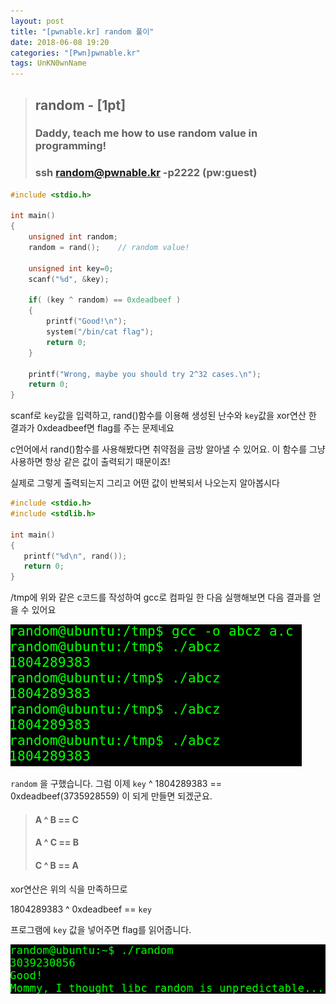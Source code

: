 ```yaml
---
layout: post
title: "[pwnable.kr] random 풀이"
date: 2018-06-08 19:20
categories: "[Pwn]pwnable.kr"
tags: UnKN0wnName
---
```


>## random - [1pt]
>### Daddy, teach me how to use random value in programming!
>### ssh random@pwnable.kr -p2222 (pw:guest)

```c
#include <stdio.h>

int main()
{
	unsigned int random;
	random = rand();	// random value!

	unsigned int key=0;
	scanf("%d", &key);

	if( (key ^ random) == 0xdeadbeef )
	{
		printf("Good!\n");
		system("/bin/cat flag");
		return 0;
	}

	printf("Wrong, maybe you should try 2^32 cases.\n");
	return 0;
}
```

 scanf로 `key`값을 입력하고, rand()함수를 이용해 생성된 난수와 `key`값을 xor연산 한 결과가 0xdeadbeef면 flag를 주는 문제네요
 
 c언어에서 rand()함수를 사용해봤다면 취약점을 금방 알아낼 수 있어요. 이 함수를 그냥 사용하면 항상 같은 값이 출력되기 때문이죠!
 
 실제로 그렇게 출력되는지 그리고 어떤 값이 반복되서 나오는지 알아봅시다
 
 ```c
#include <stdio.h>
#include <stdlib.h>

int main()
{
	printf("%d\n", rand());
	return 0;
}
```
/tmp에 위와 같은 c코드를 작성하여 gcc로 컴파일 한 다음 실행해보면 다음 결과를 얻을 수 있어요

![proof](/pic/pwnable_kr/random/rand_proof.png)

`random` 을 구했습니다. 그럼 이제 `key` ^ 1804289383 == 0xdeadbeef(3735928559) 이 되게 만들면 되겠군요.

>#### A ^ B == C
>#### A ^ C == B
>#### C ^ B == A

xor연산은 위의 식을 만족하므로

1804289383 ^ 0xdeadbeef == `key`

프로그램에 `key` 값을 넣어주면 flag를 읽어줍니다.

![flag](/pic/pwnable_kr/random/rand_flag.png)
